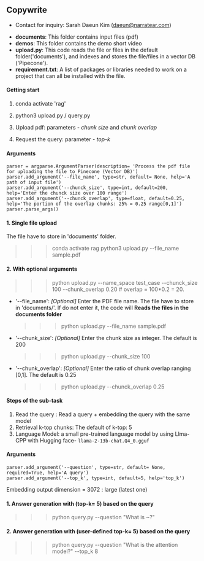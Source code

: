 ## Copywrite
* Contact for inquiry: Sarah Daeun Kim (daeun@narratear.com)

- **documents**: This folder contains input files (pdf)
- **demos**: This folder contains the demo short video
- **upload.py**: This code reads the file or files in the default folder('documents'), and indexes and stores the file/files in a vector DB ('Pipecone').
- **requirement.txt**: A list of packages or libraries needed to work on a project that can all be installed with the file.


#### Getting start
1. conda activate 'rag'
2. python3 upload.py / query.py

1. Upload pdf: parameters - *chunk size* and *chunk overlap*
2. Request the query: parameter -  *top-k*

#### Arguments
    parser = argparse.ArgumentParser(description= 'Process the pdf file for uploading the file to Pinecone (Vector DB)')
    parser.add_argument('--file_name', type=str, default= None, help='A path of input file')
    parser.add_argument('--chunck_size', type=int, default=200, help='Enter the chunck size over 100 range')
    parser.add_argument('--chunck_overlap', type=float, default=0.25, help='The portion of the overlap chunks: 25% = 0.25 range[0,1]')
    parser.parse_args()

#### 1. Single file upload
The file have to store in 'documents' folder.

>>> conda activate rag
>>> python3 upload.py --file_name sample.pdf

#### 2. With optional arguments
 
>>> python upload.py --name_space test_case --chunck_size 100 --chunk_overlap 0.20 # overlap = 100*0.2 = 20.

* '--file_name': *[Optional]* Enter the PDF file name. The file have to store in 'documents/'.  If do not enter it, the code will **Reads the files in the documents folder**

    >>> python upload.py --file_name sample.pdf

* '--chunk_size': *[Optional]* Enter the chunk size as integer. The default is 200

    >>> python upload.py --chunk_size 100

* '--chunk_overlap': *[Optional]* Enter the ratio of chunk overlap ranging [0,1]. The default is 0.25
 
    >>> python upload.py --chunck_overlap 0.25


#### Steps of the sub-task
1. Read the query : Read a query + embedding the query with the same model
2. Retrieval k-top chunks: The default of k-top: 5
3. Language Model: a small pre-trained language model by using Llma-CPP with Hugging face- `llama-2-13b-chat.Q4_0.gguf`


#### Arguments
    parser.add_argument('--question', type=str, default= None, required=True, help='A query')
    parser.add_argument('--top_k', type=int, default=5, help='top_k')
Embedding output dimension = 3072 : large (latest one)
#### 1. Answer generation with (top-k= 5) based on the query
>>> python query.py --question "What is ~?"

#### 2. Answer generation with (user-defined top-k= 5) based on the query
>>> python query.py --question "What is the attention model?" --top_k 8
